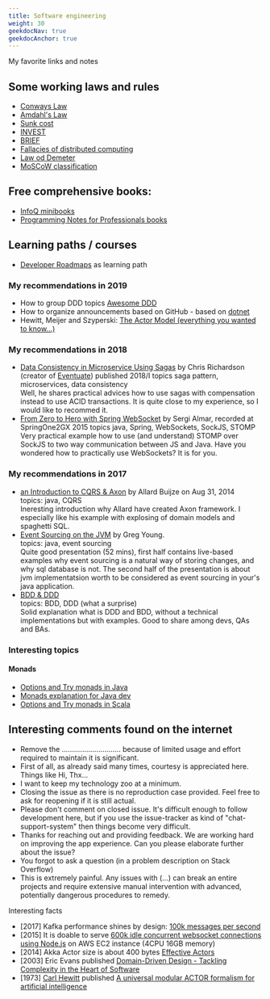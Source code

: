 ```yaml
---
title: Software engineering
weight: 30
geekdocNav: true
geekdocAnchor: true
---
```


My favorite links and notes

## Some working laws and rules

- [Conways Law](http://www.melconway.com/Home/Conways_Law.html)
- [Amdahl's Law](https://en.wikipedia.org/wiki/Amdahl%27s_law)
- [Sunk cost](https://en.wikipedia.org/wiki/Sunk_cost)
- [INVEST](https://blog.ageno.pl/jak-definiowac-wymagania-zadan-w-projektach/)
- [BRIEF](https://cucumber.io/blog/bdd/keep-your-scenarios-brief-%281%29/)
- [Fallacies of distributed computing](https://en.wikipedia.org/wiki/Fallacies_of_distributed_computing)
- [Law od Demeter](https://en.wikipedia.org/wiki/Law_of_Demeter)
- [MoSCoW classification](https://en.wikipedia.org/wiki/MoSCoW_method)

## Free comprehensive books:

  - [InfoQ minibooks](https://www.infoq.com/minibooks/)
  - [Programming Notes for Professionals books](https://goalkicker.com/)

## Learning paths / courses

- [Developer Roadmaps](https://roadmap.sh/) as learning path


### My recommendations in 2019

- How to group DDD topics [Awesome DDD](https://github.com/heynickc/awesome-ddd)
- How to organize announcements based on GitHub - based on [dotnet](https://github.com/dotnet/announcements)
- Hewitt, Meijer and Szyperski: [The Actor Model (everything you wanted to know...)](https://www.youtube.com/watch?v=7erJ1DV_Tlo)

### My recommendations in 2018

- [Data Consistency in Microservice Using Sagas](https://www.infoq.com/presentations/saga-microservices/) by Chris Richardson (creator of [Eventuate](https://eventuate.io/)) published 2018/I
topics saga pattern, microservices, data consistency  
Well, he shares practical advices how to use sagas with compensation instead to use ACID transactions. It is quite close to my experience, so I would like to recommed it.
- [From Zero to Hero with Spring WebSocket](https://www.youtube.com/watch?v=nxakp15CACY&feature=youtu.be) by Sergi Almar, recorded at SpringOne2GX 2015
topics java, Spring, WebSockets, SockJS, STOMP
Very practical example how to use (and understand) STOMP over SockJS to two way communication between JS and Java. Have you wondered how to practically use WebSockets? It is for you.

### My recommendations in 2017

- [an Introduction to CQRS & Axon](https://www.infoq.com/presentations/cqrs-axon/?utm_source=presentations_about_axon-framework&utm_medium=link&utm_campaign=axon-framework) by Allard Buijze on Aug 31, 2014  
topics: java, CQRS  
Ineresting introduction why Allard have created Axon framework. I especially like his example with explosing of domain models and spaghetti SQL.
- [Event Sourcing on the JVM](https://www.infoq.com/presentations/event-sourcing-jvm/) by Greg Young.  
topics: java, event sourcing  
Quite good presentation (52 mins), first half contains live-based examples why event sourcing is a natural way of storing changes, and why sql database is not. The second half of the presentation is about jvm implementatsion worth to be considered as event sourcing in your's java application.
- [BDD & DDD](https://www.infoq.com/presentations/bdd-and-ddd/)  
topics: BDD, DDD (what a surprise)  
Solid explanation what is DDD and BDD, without a technical implementations but with examples. Good to share among devs, QAs and BAs.

### Interesting topics  

#### Monads

- [Options and Try monads in Java](https://dzone.com/articles/whats-wrong-java-8-part-iv)
- [Monads explanation for Java dev](https://www.ppl-lang.dev/blog/introduction-to-monads-with-java/index.html)
- [Options and Try monads in Scala](https://www.coursera.org/lecture/progfun2/lecture-1-4-monads-98tNE)

## Interesting comments found on the internet

- Remove the ............................. because of limited usage and effort required to maintain it is significant.
- First of all, as already said many times, courtesy is appreciated here. Things like Hi, Thx...
- I want to keep my technology zoo at a minimum.
- Closing the issue as there is no reproduction case provided. Feel free to ask for reopening if it is still actual.
- Please don't comment on closed issue. It's difficult enough to follow development here, but if you use the issue-tracker as kind of "chat-support-system" then things become very difficult.
- Thanks for reaching out and providing feedback. We are working hard on improving the app experience. Can you please elaborate further about the issue?
- You forgot to ask a question (in a problem description on Stack Overflow)
- This is extremely painful. Any issues with (...) can break an entire projects and require extensive manual intervention with advanced, potentially dangerous procedures to remedy.

Interesting facts

- [2017] Kafka performance shines by design: [100k messages per second](https://tanzu.vmware.com/developer/blog/understanding-the-differences-between-rabbitmq-vs-kafka/)
- [2015] It is doable to serve [600k idle concurrent websocket connections using Node.js](https://blog.jayway.com/2015/04/13/600k-concurrent-websocket-connections-on-aws-using-node-js/) on AWS EC2 instance (4CPU 16GB memory)
- [2014] Akka Actor size is about 400 bytes [Effective Actors](https://www.infoq.com/presentations/akka-scala-actor-patterns/?utm_source=presentations_about_scalaio-2013)
- [2003] Eric Evans published [Domain-Driven Design - Tackling Complexity in the Heart of Software](https://en.wikipedia.org/wiki/Domain-driven_design)
- [1973] [Carl Hewitt](https://en.wikipedia.org/wiki/Carl_Hewitt) published [A universal modular ACTOR formalism for artificial intelligence](https://dl.acm.org/doi/10.5555/1624775.1624804)